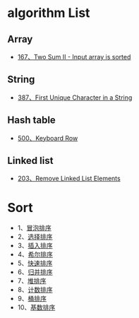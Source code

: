 # algorithm List

## Array

- [167、Two Sum II - Input array is sorted](./leetcode/2019-09-25_L167.md)


## String
- [387、First Unique Character in a String](./leetcode/2019-09-26_L387.md)

## Hash table

- [500、Keyboard Row](./leetcode/2019-09-27_L500.md)

## Linked list

- [203、Remove Linked List Elements](./leetcode/2019-09-28_L203.md)

# Sort

- 1、[冒泡排序](/solutions/bubbleSort.md) 
- 2、[选择排序](/solutions/selectionSort.md) 
- 3、[插入排序](/solutions/insertionSort.md)
- 4、[希尔排序](/solutions/shellSort.md)
- 5、[快速排序](/solutions/quickSort.md)
- 6、[归并排序](/solutions/mergeSort.md)
- 7、[堆排序](/solutions/heapsort.md) 
- 8、[计数排序](/solutions/countingSort.md)
- 9、[桶排序](/solutions/bucketSort.md)
- 10、[基数排序](/solutions/radixSort.md)
